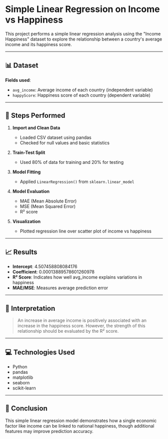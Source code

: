 # Simple Linear Regression on Income vs Happiness

This project performs a simple linear regression analysis using the "Income Happiness" dataset to explore the relationship between a country's average income and its happiness score.

---

## 📊 Dataset

**Fields used**:
- `avg_income`: Average income of each country (independent variable)
- `happyScore`: Happiness score of each country (dependent variable)

---

## 🧪 Steps Performed

1. **Import and Clean Data**
   - Loaded CSV dataset using pandas
   - Checked for null values and basic statistics

2. **Train-Test Split**
   - Used 80% of data for training and 20% for testing

3. **Model Fitting**
   - Applied `LinearRegression()` from `sklearn.linear_model`

4. **Model Evaluation**
   - MAE (Mean Absolute Error)
   - MSE (Mean Squared Error)
   - R² score

5. **Visualization**
   - Plotted regression line over scatter plot of income vs happiness

---

## 📈 Results

- **Intercept**: 4.507458808084176
- **Coefficient**: 0.00013889578601260978
- **R² Score**: Indicates how well avg_income explains variations in happiness
- **MAE/MSE**: Measures average prediction error

---

## 📌 Interpretation

> An increase in average income is positively associated with an increase in the happiness score. However, the strength of this relationship should be evaluated by the R² score.

---

## 💻 Technologies Used

- Python
- pandas
- matplotlib
- seaborn
- scikit-learn

---

## 🧠 Conclusion

This simple linear regression model demonstrates how a single economic factor like income can be linked to national happiness, though additional features may improve prediction accuracy.

